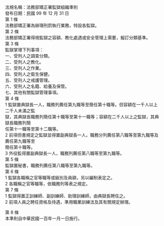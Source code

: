 法規名稱：法務部矯正署監獄組織準則  
發布日期：民國 99 年 12 月 31 日  
第 1 條  
法務部矯正署為辦理刑罰執行業務，特設各監獄。  
第 2 條  
法務部矯正署得視監獄之容額、教化處遇或安全管理上需要，擬訂分類基準。  
第 3 條  
監獄掌理下列事項：  
一、受刑人之調查分類。  
二、受刑人之教化。  
三、受刑人之作業。  
四、受刑人之衛生保健。  
五、受刑人之戒護管理。  
六、受刑人之名籍、給養及保管。  
七、其他有關監獄管理事項。  
第 4 條  
1 監獄置典獄長一人，職務列薦任第九職等至簡任第十職等。但容額在一千人以上二千人未滿之監  
獄，其典獄長職務列簡任第十職等至第十一職等；容額在二千人以上之監獄，其典獄長職務列簡  
任第十一職等至第十二職等。  
2 前項但書規定之監獄並得置副典獄長一人，職務分列薦任第八職等至第九職等及薦任第九職等至  
簡任第十職等。  
3 外役監得置副典獄長一人，職務列薦任第八職等至第九職等。  
第 5 條  
監獄置秘書，職務列薦任第八職等至第九職等。  
第 6 條  
1 監獄各職稱之官等職等或級別及員額，另以編制表定之。  
2 各職稱之官等職等，依職務列等表之規定。  
第 7 條  
1 監獄得置正訓練師、副訓練師、助理訓練師，由典獄長聘任之。  
2 前項人員之聘任資格及待遇，準用職業訓練法及其有關規定辦理。  


第 8 條  
本準則自中華民國一百年一月一日施行。  


